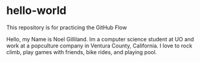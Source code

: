 # hello-world
This repository is for practicing the GitHub Flow

Hello, my Name is Noel Gilliland.
  Im a computer science student at UO and work at a popculture company in Ventura County, California.
  I love to rock climb, play games with friends, bike rides, and playing pool. 
